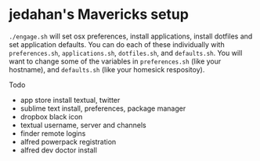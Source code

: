 # jedahan's Mavericks setup

`./engage.sh` will set osx preferences, install applications, install dotfiles and set application defaults. You can do each of these individually with `preferences.sh`, `applications.sh`, `dotfiles.sh`, and `defaults.sh`. You will want to change some of the variables in `preferences.sh` (like your hostname), and `defaults.sh` (like your homesick respositoy).

Todo

* app store install textual, twitter
* sublime text install, preferences, package manager
* dropbox black icon
* textual username, server and channels
* finder remote logins
* alfred powerpack registration
* alfred dev doctor install
